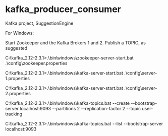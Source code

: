 # kafka_producer_consumer
Kafka project, SuggestionEngine

For Windows:

Start Zookeeper and the Kafka Brokers 1 and 2. Publish a TOPIC, as suggested

C:\kafka_2.12-2.3.1>.\bin\windows\zookeeper-server-start.bat .\config\zookeeper.properties

C:\kafka_2.12-2.3.1>.\bin\windows\kafka-server-start.bat .\config\server-1.properties

C:\kafka_2.12-2.3.1>.\bin\windows\kafka-server-start.bat .\config\server-2.properties

C:\kafka_2.12-2.3.1>.\bin\windows\kafka-topics.bat --create --bootstrap-server localhost:9093 --partitions 2 --replication-factor 2 --topic user-tracking

C:\kafka_2.12-2.3.1>.\bin\windows\kafka-topics.bat --list --bootstrap-server localhost:9093